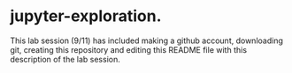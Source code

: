 # jupyter-exploration.
This lab session (9/11) has included making a github account, downloading git, creating this repository and editing this README file with this description of the lab session.

